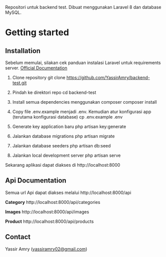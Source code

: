 Repositori untuk backend test. Dibuat menggunakan Laravel 8 dan database MySQL.

# Getting started
## Installation

Sebelum memulai, silakan cek panduan instalasi Laravel untuk requirements server. [Official Documentation](https://laravel.com/docs/8.x/installation)

1. Clone repository
    git clone https://github.com/YassirAmry/backend-test.git

2. Pindah ke direktori repo
    cd backend-test

3. Install semua dependencies menggunakan composer
    composer install

4. Copy file .env.example menjadi .env. Kemudian atur konfigurasi app (terutama konfigurasi database)
    cp .env.example .env

5. Generate key application baru
    php artisan key:generate

6. Jalankan database migrations
    php artisan migrate

7. Jalankan database seeders
    php artisan db:seed

8. Jalankan local development server
    php artisan serve

Sekarang aplikasi dapat diakses di http://localhost:8000

## Api Documentation

Semua url Api dapat diakses melalui
    http://localhost:8000/api

**Category**
    http://localhost:8000/api/categories

**Images**
    http://localhost:8000/api/images

**Product**
    http://localhost:8000/api/products

## Contact
Yassir Amry (yassiramry02@gmail.com)